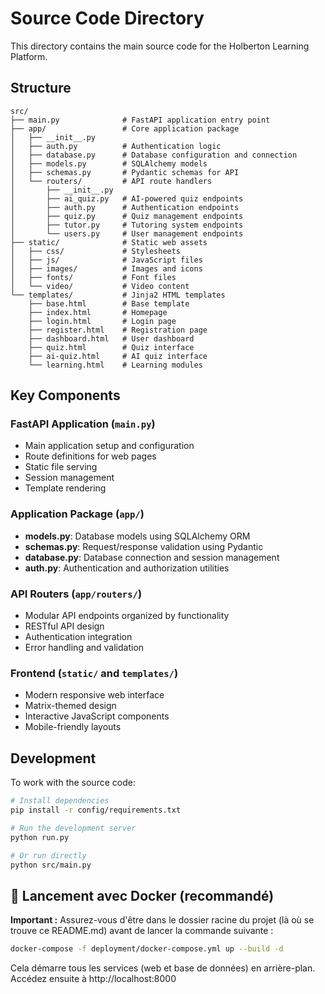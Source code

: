 # Source Code Directory

This directory contains the main source code for the Holberton Learning Platform.

## Structure

```
src/
├── main.py              # FastAPI application entry point
├── app/                 # Core application package
│   ├── __init__.py
│   ├── auth.py          # Authentication logic
│   ├── database.py      # Database configuration and connection
│   ├── models.py        # SQLAlchemy models
│   ├── schemas.py       # Pydantic schemas for API
│   └── routers/         # API route handlers
│       ├── __init__.py
│       ├── ai_quiz.py   # AI-powered quiz endpoints
│       ├── auth.py      # Authentication endpoints
│       ├── quiz.py      # Quiz management endpoints
│       ├── tutor.py     # Tutoring system endpoints
│       └── users.py     # User management endpoints
├── static/              # Static web assets
│   ├── css/             # Stylesheets
│   ├── js/              # JavaScript files
│   ├── images/          # Images and icons
│   ├── fonts/           # Font files
│   └── video/           # Video content
└── templates/           # Jinja2 HTML templates
    ├── base.html        # Base template
    ├── index.html       # Homepage
    ├── login.html       # Login page
    ├── register.html    # Registration page
    ├── dashboard.html   # User dashboard
    ├── quiz.html        # Quiz interface
    ├── ai-quiz.html     # AI quiz interface
    └── learning.html    # Learning modules
```

## Key Components

### FastAPI Application (`main.py`)
- Main application setup and configuration
- Route definitions for web pages
- Static file serving
- Session management
- Template rendering

### Application Package (`app/`)
- **models.py**: Database models using SQLAlchemy ORM
- **schemas.py**: Request/response validation using Pydantic
- **database.py**: Database connection and session management
- **auth.py**: Authentication and authorization utilities

### API Routers (`app/routers/`)
- Modular API endpoints organized by functionality
- RESTful API design
- Authentication integration
- Error handling and validation

### Frontend (`static/` and `templates/`)
- Modern responsive web interface
- Matrix-themed design
- Interactive JavaScript components
- Mobile-friendly layouts

## Development

To work with the source code:

```bash
# Install dependencies
pip install -r config/requirements.txt

# Run the development server
python run.py

# Or run directly
python src/main.py
```

## 🚀 Lancement avec Docker (recommandé)


**Important :** Assurez-vous d'être dans le dossier racine du projet (là où se trouve ce README.md) avant de lancer la commande suivante :

```bash
docker-compose -f deployment/docker-compose.yml up --build -d
```

Cela démarre tous les services (web et base de données) en arrière-plan. Accédez ensuite à http://localhost:8000
